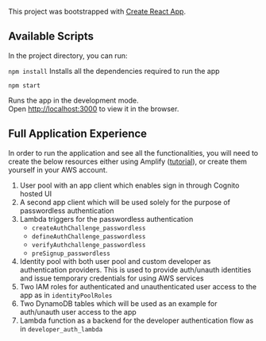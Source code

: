 This project was bootstrapped with [Create React App](https://github.com/facebook/create-react-app).

## Available Scripts

In the project directory, you can run:

`npm install`
Installs all the dependencies required to run the app

`npm start`

Runs the app in the development mode.<br />
Open [http://localhost:3000](http://localhost:3000) to view it in the browser.

## Full Application Experience

In order to run the application and see all the functionalities, you will need to create the below resources either using Amplify ([tutorial](https://dev.to/dabit3/the-complete-guide-to-user-authentication-with-the-amplify-framework-2inh)), or create them yourself in your AWS account.


1. User pool with an app client which enables sign in through Cognito hosted UI
2. A second app client which will be used solely for the purpose of passwordless authentication
3. Lambda triggers for the passwordless authentication
	- `createAuthChallenge_passwordless`
	- `defineAuthChallenge_passwordless`
	- `verifyAuthchallenge_passwordless`
	- `preSignup_passwordless`
4. Identity pool with both user pool and custom developer as authentication providers. This is used to provide auth/unauth identities and issue temporary credentials for using AWS services
5. Two IAM roles for authenticated and unauthenticated user access to the app as in `identityPoolRoles`
6. Two DynamoDB tables which will be used as an example for auth/unauth user access to the app
7. Lambda function as a backend for the developer authentication flow as in `developer_auth_lambda`
